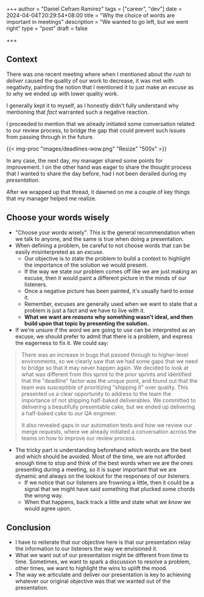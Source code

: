 +++
author = "Daniel Cefram Ramirez"
tags = ["career", "dev"]
date = 2024-04-04T20:29:54+08:00
title = "Why the choice of words are important in meetings"
description = "We wanted to go left, but we went right"
type = "post"
draft = false

+++

## Context

There was one recent meeting where when I mentioned about *the rush to deliver* caused the quality of our work to decrease, it was met with negativity, painting the notion that I mentioned it to just make an *excuse* as to why we ended up with lower quality work.

I generally kept it to myself, as I honestly didn't fully understand why mentioning that *fact* warranted such a negative reaction.

I proceeded to mention that we already initiated some conversation related to our review process, to bridge the gap that could prevent such issues from passing through in the future.

{{< img-proc "images/deadlines-wow.png" "Resize" "500x" >}}

In any case, the next day, my manager shared some points for improvement. I on the other hand was eager to share the thought process that I wanted to share the day before, had I not been derailed during my *presentation*.

After we wrapped up that thread, it dawned on me a couple of key things that my manager helped me realize.

## Choose your words wisely

* "Choose your words wisely". This is the general recommendation when we talk to anyone, and the same is true when doing a presentation.
* When defining a problem, be careful to not choose words that can be easily misinterpreted as an *excuse*.
  * Our objective is to state the problem to build a context to highlight the importance of the solution we would present.
  * If the way we state our problem comes off like we are just making an excuse, then it would paint a different picture in the minds of our listeners.
  * Once a negative picture has been painted, it's usually hard to *erase* it.
  * Remember, excuses are generally used when we want to state that a problem is just a fact and we have to live with it.
  * **What we want are *reasons* why something wasn't ideal, and then build upon that topic by presenting the solution.**
* If we're unsure if the word we are going to use can be interpreted as an excuse, we should prefer to admit that there is a problem, and express the eagerness to fix it. We could say:

> There was an increase in bugs that passed through to higher-level environments, so we clearly saw that we had some gaps that we need to bridge so that it may never happen again. We decided to look at what was different from this sprint to the prior sprints and identified that the "deadline" factor was the unique point, and found out that the team was susceptible of prioritizing "shipping it" over quality. This presented us a clear opportunity to address to the team the importance of not shipping half-baked deliverables. We committed to delivering a beautifully presentable cake, but we ended up delivering a half-baked cake to our QA engineer.
>
> It also revealed gaps in our automation tests and how we review our merge requests, where we already initiated a conversation across the teams on how to improve our review process.

* The tricky part is understanding beforehand which words are the best and which should be avoided. Most of the time, we are not afforded enough time to stop and think of the best words when we are the ones presenting during a meeting, so it is super important that we are dynamic and always on the lookout for the responses of our listeners.
  * If we notice that our listeners are frowning a little, then it could be a signal that we might have said something that plucked some chords the wrong way.
  * When that happens, back track a little and state what we *know* we would agree upon.

## Conclusion

* I have to reiterate that our objective here is that our presentation relay the information to our listeners the way we envisioned it.
* What we want out of our presentation might be different from time to time. Sometimes, we want to spark a discussion to resolve a problem, other times, we want to highlight the wins to uplift the mood.
* The way we articulate and deliver our presentation is key to achieving whatever our original objective was that we wanted out of the presentation.
